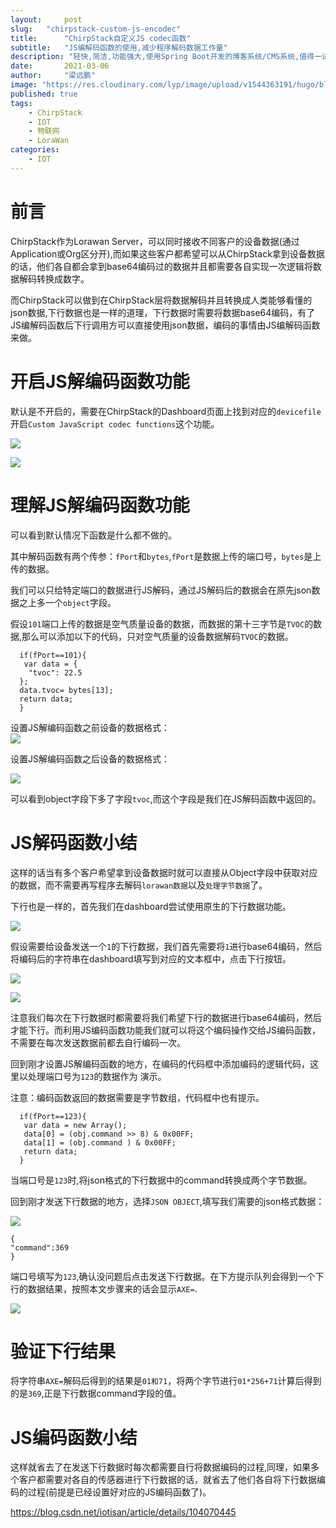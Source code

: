 ```yaml
---
layout:     post 
slug:   "chirpstack-custom-js-encodec"
title:      "ChirpStack自定义JS codec函数"
subtitle:   "JS编解码函数的使用,减少程序解码数据工作量"
description: "轻快,简洁,功能强大,使用Spring Boot开发的博客系统/CMS系统,值得一试."
date:       2021-03-06
author:     "梁远鹏"
image: "https://res.cloudinary.com/lyp/image/upload/v1544363191/hugo/blog.github.io/743a4e9227e1f14cb24a1eb6db29e183.jpg"
published: true
tags:
    - ChirpStack
    - IOT
    - 物联网
    - LoraWan
categories: 
    - IOT
---  
```


# 前言  

ChirpStack作为Lorawan Server，可以同时接收不同客户的设备数据(通过Application或Org区分开),而如果这些客户都希望可以从ChirpStack拿到设备数据的话，他们各自都会拿到base64编码过的数据并且都需要各自实现一次逻辑将数据解码转换成数字。  

而ChirpStack可以做到在ChirpStack层将数据解码并且转换成人类能够看懂的json数据,下行数据也是一样的道理，下行数据时需要将数据base64编码，有了JS编解码函数后下行调用方可以直接使用json数据，编码的事情由JS编解码函数来做。  

# 开启JS解编码函数功能  

默认是不开启的，需要在ChirpStack的Dashboard页面上找到对应的`devicefile`开启`Custom JavaScript codec functions`这个功能。   

![](https://res.cloudinary.com/lyp/image/upload/v1614914576/hugo/blog.github.io/chirpstack/jsfordata/devicefile.png)


![](https://res.cloudinary.com/lyp/image/upload/v1614914576/hugo/blog.github.io/chirpstack/jsfordata/codec.png)

# 理解JS解编码函数功能  

可以看到默认情况下函数是什么都不做的。  

其中解码函数有两个传参：`fPort`和`bytes`,`fPort`是数据上传的端口号，`bytes`是上传的数据。  

我们可以只给特定端口的数据进行JS解码，通过JS解码后的数据会在原先json数据之上多一个`object`字段。  

假设`101`端口上传的数据是空气质量设备的数据，而数据的第十三字节是`TVOC`的数据,那么可以添加以下的代码，只对空气质量的设备数据解码`TVOC`的数据。  

```
  if(fPort==101){
   var data = {
    "tvoc": 22.5
  };
  data.tvoc= bytes[13];
  return data;
  }
```

设置JS解编码函数之前设备的数据格式：  
![](https://res.cloudinary.com/lyp/image/upload/v1614914576/hugo/blog.github.io/chirpstack/jsfordata/data.png)

设置JS解编码函数之后设备的数据格式：  

![](https://res.cloudinary.com/lyp/image/upload/v1614914575/hugo/blog.github.io/chirpstack/jsfordata/data2.png)


可以看到object字段下多了字段`tvoc`,而这个字段是我们在JS解码函数中返回的。  

# JS解码函数小结
这样的话当有多个客户希望拿到设备数据时就可以直接从Object字段中获取对应的数据，而不需要再写程序去解码`lorawan数据`以及`处理字节数据`了。


下行也是一样的，首先我们在dashboard尝试使用原生的下行数据功能。  

![](https://res.cloudinary.com/lyp/image/upload/v1614914577/hugo/blog.github.io/chirpstack/jsfordata/device1.png)

假设需要给设备发送一个`1`的下行数据，我们首先需要将`1`进行base64编码，然后将编码后的字符串在dashboard填写到对应的文本框中，点击下行按钮。  

![](https://res.cloudinary.com/lyp/image/upload/v1614914577/hugo/blog.github.io/chirpstack/jsfordata/downlink1.png)  

![](https://res.cloudinary.com/lyp/image/upload/v1614914576/hugo/blog.github.io/chirpstack/jsfordata/downlink2.png)

注意我们每次在下行数据时都需要将我们希望下行的数据进行base64编码，然后才能下行。而利用JS编码函数功能我们就可以将这个编码操作交给JS编码函数，不需要在每次发送数据前都去自行编码一次。  

回到刚才设置JS解编码函数的地方，在编码的代码框中添加编码的逻辑代码，这里以处理端口号为`123`的数据作为
演示。  

注意：编码函数返回的数据需要是字节数组，代码框中也有提示。

```
  if(fPort==123){
   var data = new Array();
   data[0] = (obj.command >> 8) & 0x00FF;
   data[1] = (obj.command ) & 0x00FF;
   return data;
  }
```  

当端口号是`123`时,将json格式的下行数据中的command转换成两个字节数据。  

回到刚才发送下行数据的地方，选择`JSON OBJECT`,填写我们需要的json格式数据：   

![](https://res.cloudinary.com/lyp/image/upload/v1614914577/hugo/blog.github.io/chirpstack/jsfordata/downlink3.png)

```
{
"command":369
}
```  



端口号填写为`123`,确认没问题后点击发送下行数据。在下方提示队列会得到一个下行的数据结果，按照本文步骤来的话会显示`AXE=`.  

![](https://res.cloudinary.com/lyp/image/upload/v1614914577/hugo/blog.github.io/chirpstack/jsfordata/downlink4.png)

# 验证下行结果
将字符串`AXE=`解码后得到的结果是`01和71`，将两个字节进行`01*256+71`计算后得到的是`369`,正是下行数据command字段的值。  

# JS编码函数小结
这样就省去了在发送下行数据时每次都需要自行将数据编码的过程,同理，如果多个客户都需要对各自的传感器进行下行数据的话，就省去了他们各自将下行数据编码的过程(前提是已经设置好对应的JS编码函数了)。  

https://blog.csdn.net/iotisan/article/details/104070445  